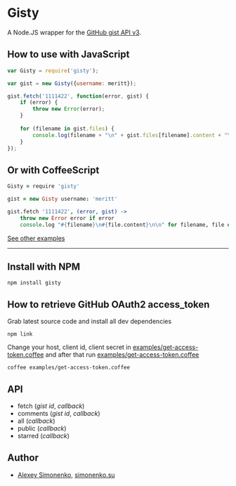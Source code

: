 # Gisty

A Node.JS wrapper for the [GitHub gist API v3](http://developer.github.com/v3/gists/).

How to use with JavaScript
--------------------------

```javascript
var Gisty = require('gisty');

var gist = new Gisty({username: meritt});

gist.fetch('1111422', function(error, gist) {
	if (error) {
		throw new Error(error);
	}
	
	for (filename in gist.files) {
		console.log(filename + "\n" + gist.files[filename].content + "\n\n");
	}
});
```

Or with CoffeeScript
--------------------

```coffeescript
Gisty = require 'gisty'

gist = new Gisty username: 'meritt'

gist.fetch '1111422', (error, gist) ->
	throw new Error error if error
	console.log "#{filename}\n#{file.content}\n\n" for filename, file of gist.files
```

[See other examples](http://github.com/meritt/node-gisty/tree/master/examples)

----------------

Install with NPM
----------------

	npm install gisty

How to retrieve GitHub OAuth2 access_token
------------------------------------------

Grab latest source code and install all dev dependencies

	npm link

Change your host, client id, client secret in [examples/get-access-token.coffee](http://github.com/meritt/node-gisty/blob/master/examples/get-access-token.coffee) and after that run [examples/get-access-token.coffee](http://github.com/meritt/node-gisty/blob/master/examples/get-access-token.coffee)

	coffee examples/get-access-token.coffee

API
---

* fetch (*gist id*, *callback*)
* comments (*gist id*, *callback*)
* all (*callback*)
* public (*callback*)
* starred (*callback*)

Author
------

* [Alexey Simonenko](mailto:alexey@simonenko.su), [simonenko.su](http://simonenko.su)